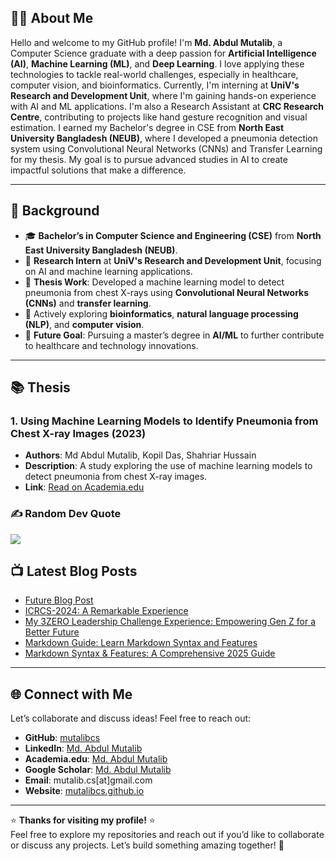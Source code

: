 ## 👨‍💻 About Me
Hello and welcome to my GitHub profile! I'm **Md. Abdul Mutalib**, a Computer Science graduate with a deep passion for **Artificial Intelligence (AI)**, **Machine Learning (ML)**, and **Deep Learning**. I love applying these technologies to tackle real-world challenges, especially in healthcare, computer vision, and bioinformatics. Currently, I'm interning at **UniV's Research and Development Unit**, where I'm gaining hands-on experience with AI and ML applications. I'm also a Research Assistant at **CRC Research Centre**, contributing to projects like hand gesture recognition and visual estimation. I earned my Bachelor's degree in CSE from **North East University Bangladesh (NEUB)**, where I developed a pneumonia detection system using Convolutional Neural Networks (CNNs) and Transfer Learning for my thesis. My goal is to pursue advanced studies in AI to create impactful solutions that make a difference.

---

## 🚀 **Background**

- 🎓 **Bachelor’s in Computer Science and Engineering (CSE)** from **North East University Bangladesh (NEUB)**.
- 🔬 **Research Intern** at **UniV's Research and Development Unit**, focusing on AI and machine learning applications.
- 🧠 **Thesis Work**: Developed a machine learning model to detect pneumonia from chest X-rays using **Convolutional Neural Networks (CNNs)** and **transfer learning**.
- 🌱 Actively exploring **bioinformatics**, **natural language processing (NLP)**, and **computer vision**.
- 🎯 **Future Goal**: Pursuing a master’s degree in **AI/ML** to further contribute to healthcare and technology innovations.


---

## 📚 **Thesis**

### 1. **Using Machine Learning Models to Identify Pneumonia from Chest X-ray Images** (2023)
   - **Authors**: Md Abdul Mutalib, Kopil Das, Shahriar Hussain
   - **Description**: A study exploring the use of machine learning models to detect pneumonia from chest X-ray images.
   - **Link**: [Read on Academia.edu](https://www.academia.edu/120971726)


<!-- ---

## 🌐 Socials:
[![Facebook](https://img.shields.io/badge/Facebook-%231877F2.svg?logo=Facebook&logoColor=white)](https://facebook.com/mutalibcscse) [![Instagram](https://img.shields.io/badge/Instagram-%23E4405F.svg?logo=Instagram&logoColor=white)](https://instagram.com/__abdul_mutalib) [![LinkedIn](https://img.shields.io/badge/LinkedIn-%230077B5.svg?logo=linkedin&logoColor=white)](https://linkedin.com/in/Md-Abdul-Mutalib) [![Medium](https://img.shields.io/badge/Medium-12100E?logo=medium&logoColor=white)](https://medium.com/@mutalibcs) [![Quora](https://img.shields.io/badge/Quora-%23B92B27.svg?logo=Quora&logoColor=white)](https://quora.com/profile/Md-Abdul-Mutalib) [![YouTube](https://img.shields.io/badge/YouTube-%23FF0000.svg?logo=YouTube&logoColor=white)](https://youtube.com/@UCBzPgLe7IdN158VRnXwEWfQ) 

# 💻 Tech Stack:
![C](https://img.shields.io/badge/c-%2300599C.svg?style=plastic&logo=c&logoColor=white) ![C++](https://img.shields.io/badge/c++-%2300599C.svg?style=plastic&logo=c%2B%2B&logoColor=white) ![CSS3](https://img.shields.io/badge/css3-%231572B6.svg?style=plastic&logo=css3&logoColor=white) ![HTML5](https://img.shields.io/badge/html5-%23E34F26.svg?style=plastic&logo=html5&logoColor=white) ![Java](https://img.shields.io/badge/java-%23ED8B00.svg?style=plastic&logo=java&logoColor=white) ![JavaScript](https://img.shields.io/badge/javascript-%23323330.svg?style=plastic&logo=javascript&logoColor=%23F7DF1E) ![LaTeX](https://img.shields.io/badge/latex-%23008080.svg?style=plastic&logo=latex&logoColor=white) ![Markdown](https://img.shields.io/badge/markdown-%23000000.svg?style=plastic&logo=markdown&logoColor=white) ![Python](https://img.shields.io/badge/python-3670A0?style=plastic&logo=python&logoColor=ffdd54) ![Vercel](https://img.shields.io/badge/vercel-%23000000.svg?style=plastic&logo=vercel&logoColor=white) ![Netlify](https://img.shields.io/badge/netlify-%23000000.svg?style=plastic&logo=netlify&logoColor=#00C7B7) ![Heroku](https://img.shields.io/badge/heroku-%23430098.svg?style=plastic&logo=heroku&logoColor=white) ![NPM](https://img.shields.io/badge/NPM-%23000000.svg?style=plastic&logo=npm&logoColor=white) ![React](https://img.shields.io/badge/react-%2320232a.svg?style=plastic&logo=react&logoColor=%2361DAFB) ![MySQL](https://img.shields.io/badge/mysql-%2300f.svg?style=plastic&logo=mysql&logoColor=white) ![Adobe Photoshop](https://img.shields.io/badge/adobephotoshop-%2331A8FF.svg?style=plastic&logo=adobephotoshop&logoColor=white) ![Adobe Illustrator](https://img.shields.io/badge/adobeillustrator-%23FF9A00.svg?style=plastic&logo=adobeillustrator&logoColor=white) 	![Figma](https://img.shields.io/badge/figma-%23F24E1E.svg?style=plastic&logo=figma&logoColor=white) ![NumPy](https://img.shields.io/badge/numpy-%23013243.svg?style=plastic&logo=numpy&logoColor=white) ![Pandas](https://img.shields.io/badge/pandas-%23150458.svg?style=plastic&logo=pandas&logoColor=white) ![scikit-learn](https://img.shields.io/badge/scikit--learn-%23F7931E.svg?style=plastic&logo=scikit-learn&logoColor=white) -->
<!-- # 📊 GitHub Stats:
![](https://github-readme-stats.vercel.app/api?username=mutalibcs&theme=jolly&hide_border=false&include_all_commits=false&count_private=false)<br/>
![](https://github-readme-streak-stats.herokuapp.com/?user=mutalibcs&theme=jolly&hide_border=false)<br/>

![](https://github-readme-stats.vercel.app/api/top-langs/?username=mutalibcs&theme=jolly&hide_border=false&include_all_commits=false&count_private=false&layout=compact) -->

<!-- [![Check out mutalibcs's profile on stardev.io](https://stardev.io/developers/mutalibcs/badge/languages/country.svg)](https://stardev.io/developers/mutalibcs) -->
<!-- ## 🏆 GitHub Trophies
![](https://github-profile-trophy.vercel.app/?username=mutalibcs&theme=radical&no-frame=false&no-bg=false&margin-w=4) -->

### ✍️ Random Dev Quote
![](https://quotes-github-readme.vercel.app/api?type=horizontal&theme=merko)

<!-- ### 🔝 Top Contributed Repo
![](https://github-contributor-stats.vercel.app/api?username=mutalibcs&limit=5&theme=tokyonight&combine_all_yearly_contributions=true) -->


## 📺 Latest Blog Posts

<!-- BLOG-POST-LIST:START -->
- [Future Blog Post](https://mutalibcs.github.io/posts/2012/08/blog-post-4/)
- [ICRCS-2024: A Remarkable Experience](https://mutalibcs.github.io/posts/2025/02/icrcs-2024-remarkable-experience-computer-science-research/)
- [My 3ZERO Leadership Challenge Experience: Empowering Gen Z for a Better Future](https://mutalibcs.github.io/posts/2025/02/my-3zero-leadership-challenge-experience-empowering-gen-z-for-a-better-future/)
- [Markdown Guide: Learn Markdown Syntax and Features](https://mutalibcs.github.io/posts/2025/01/markdown-guide/)
- [Markdown Syntax &amp; Features: A Comprehensive 2025 Guide](https://dev.to/mutalibcs/markdown-syntax-features-a-comprehensive-2025-guide-3cf0)
<!-- BLOG-POST-LIST:END -->

---

## 🌐 **Connect with Me**

Let’s collaborate and discuss ideas! Feel free to reach out:

- **GitHub**: [mutalibcs](https://github.com/mutalibcs)  
- **LinkedIn**: [Md. Abdul Mutalib](https://www.linkedin.com/in/md-abdul-mutalib)  
- **Academia.edu**: [Md. Abdul Mutalib](https://neub.academia.edu/MdAbdulMutalib)  
- **Google Scholar**: [Md. Abdul Mutalib](https://scholar.google.com/citations?user=CkDoYbEAAAAJ&hl=en)  
- **Email**: mutalib.cs[at]gmail.com  
- **Website**: [mutalibcs.github.io](https://mutalibcs.github.io)

---
⭐️ **Thanks for visiting my profile!** ⭐️  
Feel free to explore my repositories and reach out if you’d like to collaborate or discuss any projects. Let’s build something amazing together! 🚀
